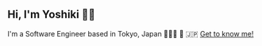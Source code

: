 ## Hi, I'm Yoshiki 👋🏼

I'm a Software Engineer based in Tokyo, Japan 👨🏻‍💻 🗼 🇯🇵
[Get to know me!](https://www.linkedin.com/in/yoshiki-bell/)
